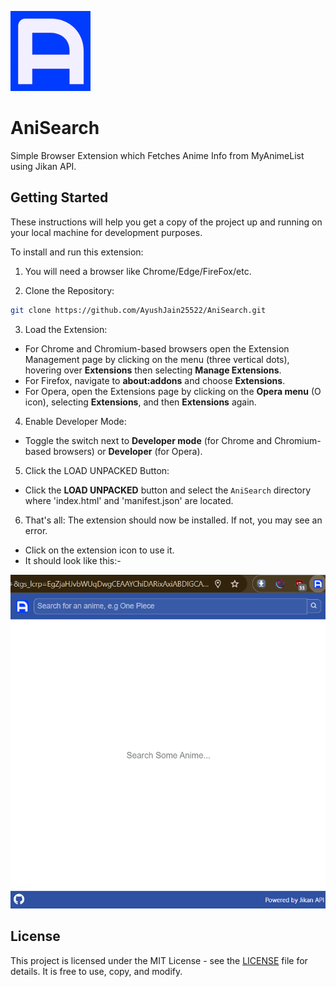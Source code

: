 ![AniSearch Logo](assets/images/icons/icon-128.png)
# AniSearch

Simple Browser Extension which Fetches Anime Info from MyAnimeList using Jikan API.

## Getting Started

These instructions will help you get a copy of the project up and running on your local machine for development purposes.

To install and run this extension: 

1. You will need a browser like Chrome/Edge/FireFox/etc.

2. Clone the Repository:
```bash
git clone https://github.com/AyushJain25522/AniSearch.git
```

3. Load the Extension:
- For Chrome and Chromium-based browsers open the Extension Management page by clicking on the menu (three vertical dots), hovering over **Extensions** then selecting **Manage Extensions**.
- For Firefox, navigate to **about:addons** and choose **Extensions**.
- For Opera, open the Extensions page by clicking on the **Opera menu** (O icon), selecting **Extensions**, and then **Extensions** again.

4. Enable Developer Mode:

- Toggle the switch next to **Developer mode** (for Chrome and Chromium-based browsers) or **Developer** (for Opera).

5. Click the LOAD UNPACKED Button:

- Click the **LOAD UNPACKED** button and select the `AniSearch` directory where 'index.html' and 'manifest.json' are located.

6. That's all: The extension should now be installed. If not, you may see an error. 
- Click on the extension icon to use it.
- It should look like this:-

![Screenshot](screenshots/Screenshot-1.png)

## License

This project is licensed under the MIT License - see the [LICENSE](LICENSE) file for details. It is free to use, copy, and modify.
